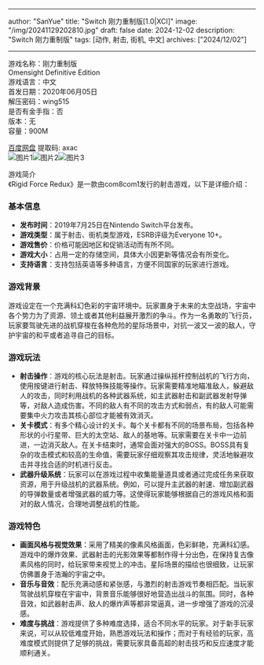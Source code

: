 
---
author: "SanYue"
title: "Switch 刚力重制版[1.0|XCI]"
image: "/img/20241129202810.jpg"
draft: false
date: 2024-12-02
description: "Switch 刚力重制版"
tags: [动作, 射击, 街机, 中文]
archives: ["2024/12/02"]

---

游戏名称：刚力重制版   
Omensight Definitive Edition    
游戏语言：中文  
首发日期：2020年06月05日  
解压密码：wing515  
是否有金手指：否  
版本：无   
容量：900M

[百度网盘](https://pan.baidu.com/s/1cDOfWmCEjxAk8Ih_NZZzXw) 提取码: axac  
![图片1](/img/sc8ajr.jpg)![图片2](/img/sc8ajs.jpg)![图片3](/img/sc8ajv.jpg)  

游戏简介  
《Rigid Force Redux》是一款由com8com1发行的射击游戏，以下是详细介绍：

### 基本信息
- **发布时间**：2019年7月25日在Nintendo Switch平台发布。
- **游戏类型**：属于射击、街机类型游戏，ESRB评级为Everyone 10+。
- **游戏售价**：价格可能因地区和促销活动而有所不同。
- **游戏大小**：占用一定的存储空间，具体大小因更新等情况会有所变化。
- **支持语言**：支持包括英语等多种语言，方便不同国家的玩家进行游戏。

### 游戏背景
游戏设定在一个充满科幻色彩的宇宙环境中。玩家置身于未来的太空战场，宇宙中各个势力为了资源、领土或者其他利益展开激烈的争斗。作为一名勇敢的飞行员，玩家要驾驶先进的战机穿梭在各种危险的星际场景中，对抗一波又一波的敌人，守护宇宙的和平或者追寻自己的目标。

### 游戏玩法
- **射击操作**：游戏的核心玩法是射击。玩家通过操纵摇杆控制战机的飞行方向，使用按键进行射击、释放特殊技能等操作。玩家需要精准地瞄准敌人，躲避敌人的攻击，同时利用战机的各种武器系统，如主武器射击和副武器发射导弹等，对敌人造成伤害。不同的敌人有不同的攻击方式和弱点，有的敌人可能需要集中火力攻击其核心部位才能被有效消灭。
- **关卡模式**：有多个精心设计的关卡。每个关卡都有不同的场景布局，包括各种形状的小行星带、巨大的太空站、敌人的基地等。玩家需要在关卡中一边前进，一边消灭敌人。在关卡结束时，通常会面对强大的BOSS。BOSS具有复杂的攻击模式和较高的生命值，需要玩家仔细观察其攻击规律，灵活地躲避攻击并寻找合适的时机进行反击。
- **武器升级系统**：玩家可以在游戏过程中收集能量道具或者通过完成任务来获取资源，用于升级战机的武器系统。例如，可以提升主武器的射速、增加副武器的导弹数量或者增强武器的威力等。这使得玩家能够根据自己的游戏风格和面对的敌人情况，合理地调整战机的性能。

### 游戏特色
- **画面风格与视觉效果**：采用了精美的像素风格画面，色彩鲜艳，充满科幻感。游戏中的爆炸效果、武器射击的光影效果等都制作得十分出色，在保持复古像素风格的同时，给玩家带来视觉上的冲击。星际场景的描绘也很细致，让玩家仿佛置身于浩瀚的宇宙之中。
- **音乐与音效**：配乐充满动感和紧张感，与激烈的射击游戏节奏相匹配。当玩家驾驶战机穿梭在宇宙中，背景音乐能够很好地营造出战斗的氛围。同时，各种音效，如武器射击声、敌人的爆炸声等都非常逼真，进一步增强了游戏的沉浸感。
- **难度与挑战**：游戏提供了多种难度选择，适合不同水平的玩家。对于新手玩家来说，可以从较低难度开始，熟悉游戏玩法和操作；而对于有经验的玩家，高难度模式则提供了足够的挑战，需要玩家具备高超的射击技巧和反应速度才能顺利通关。
